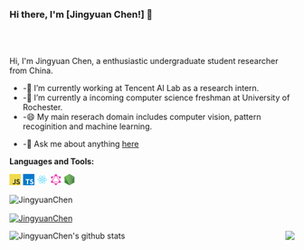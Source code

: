 ### Hi there, I'm [Jingyuan Chen!] 👋

<br />
<br />

Hi, I'm Jingyuan Chen, a enthusiastic undergraduate student researcher from China.

- -🔭 I’m currently working at Tencent AI Lab as a research intern.
- -🌱 I’m currently a incoming computer science freshman at University of Rochester.
- -😄 My main reserach domain includes computer vision, pattern recoginition and machine learning.
<!-- - -⚡  -->
- -💬 Ask me about anything [here](https://github.com/JingyuanChen1423/JingyuanChen1423/issues)

**Languages and Tools:**  

<code><img height="20" src="https://raw.githubusercontent.com/github/explore/80688e429a7d4ef2fca1e82350fe8e3517d3494d/topics/javascript/javascript.png"></code>
<code><img height="20" src="https://raw.githubusercontent.com/github/explore/80688e429a7d4ef2fca1e82350fe8e3517d3494d/topics/typescript/typescript.png"></code>
<code><img height="20" src="https://raw.githubusercontent.com/github/explore/80688e429a7d4ef2fca1e82350fe8e3517d3494d/topics/react/react.png"></code>
<code><img height="20" src="https://raw.githubusercontent.com/github/explore/5c058a388828bb5fde0bcafd4bc867b5bb3f26f3/topics/graphql/graphql.png"></code>
<code><img height="20" src="https://raw.githubusercontent.com/github/explore/80688e429a7d4ef2fca1e82350fe8e3517d3494d/topics/nodejs/nodejs.png"></code>    
<p align="left"> 
  <img src="https://komarev.com/ghpvc/?username=JingyuanChen1423" alt="JingyuanChen" /> 
</p>

<p align="left">
  <a href="https://www.linkedin.com/in/jingyuan-patrick-chen-1b99921ba/" target="_blank"><img align="center" src="https://cdn.jsdelivr.net/npm/simple-icons@3.0.1/icons/linkedin.svg" alt="JingyuanChen" height="20" width="20" /></a>
</p>

<p align="center">
  <img align="left" src="https://github-readme-stats.vercel.app/api?username=JingyuanChen1423&show_icons=true&include_all_commits=true&count_private=true&theme=radical" alt="JingyuanChen's github stats" />
  <img align="Right" src="https://github-readme-stats.vercel.app/api/top-langs/?username=JingyuanChen1423&theme=radical" />
</p>


